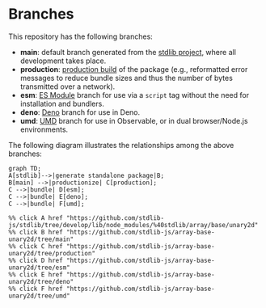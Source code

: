 <!--

@license Apache-2.0

Copyright (c) 2022 The Stdlib Authors.

Licensed under the Apache License, Version 2.0 (the "License");
you may not use this file except in compliance with the License.
You may obtain a copy of the License at

    http://www.apache.org/licenses/LICENSE-2.0

Unless required by applicable law or agreed to in writing, software
distributed under the License is distributed on an "AS IS" BASIS,
WITHOUT WARRANTIES OR CONDITIONS OF ANY KIND, either express or implied.
See the License for the specific language governing permissions and
limitations under the License.

-->

# Branches

This repository has the following branches:

-   **main**: default branch generated from the [stdlib project][stdlib-url], where all development takes place.
-   **production**: [production build][production-url] of the package (e.g., reformatted error messages to reduce bundle sizes and thus the number of bytes transmitted over a network).
-   **esm**: [ES Module][esm-url] branch for use via a `script` tag without the need for installation and bundlers.
-   **deno**: [Deno][deno-url] branch for use in Deno.
-   **umd**: [UMD][umd-url] branch for use in Observable, or in dual browser/Node.js environments.

The following diagram illustrates the relationships among the above branches:

```mermaid
graph TD;
A[stdlib]-->|generate standalone package|B;
B[main] -->|productionize| C[production];
C -->|bundle| D[esm];
C -->|bundle| E[deno];
C -->|bundle| F[umd];

%% click A href "https://github.com/stdlib-js/stdlib/tree/develop/lib/node_modules/%40stdlib/array/base/unary2d"
%% click B href "https://github.com/stdlib-js/array-base-unary2d/tree/main"
%% click C href "https://github.com/stdlib-js/array-base-unary2d/tree/production"
%% click D href "https://github.com/stdlib-js/array-base-unary2d/tree/esm"
%% click E href "https://github.com/stdlib-js/array-base-unary2d/tree/deno"
%% click F href "https://github.com/stdlib-js/array-base-unary2d/tree/umd"
```

[stdlib-url]: https://github.com/stdlib-js/stdlib/tree/develop/lib/node_modules/%40stdlib/array/base/unary2d
[production-url]: https://github.com/stdlib-js/array-base-unary2d/tree/production
[deno-url]: https://github.com/stdlib-js/array-base-unary2d/tree/deno
[umd-url]: https://github.com/stdlib-js/array-base-unary2d/tree/umd
[esm-url]: https://github.com/stdlib-js/array-base-unary2d/tree/esm